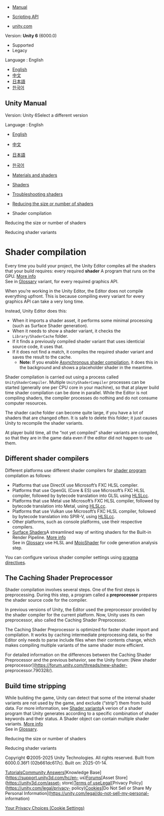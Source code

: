 [](https://docs.unity3d.com)

  * [Manual](../Manual/index.html)
  * [Scripting API](../ScriptReference/index.html)

  * [unity.com](https://unity.com/)

Version: **Unity 6** (6000.0)

  * Supported
  * Legacy

Language : English

  * [English](/Manual/shader-compilation.html)
  * [中文](/cn/current/Manual/shader-compilation.html)
  * [日本語](/ja/current/Manual/shader-compilation.html)
  * [한국어](/kr/current/Manual/shader-compilation.html)

[](https://docs.unity3d.com)

## Unity Manual

Version: Unity 6Select a different version

Language : English

  * [English](/Manual/shader-compilation.html)
  * [中文](/cn/current/Manual/shader-compilation.html)
  * [日本語](/ja/current/Manual/shader-compilation.html)
  * [한국어](/kr/current/Manual/shader-compilation.html)

  * [Materials and shaders](materials-and-shaders.html)
  * [Shaders](Shaders.html)
  * [Troubleshooting shaders](shader-troubleshooting.html)
  * [Reducing the size or number of shaders](shader-reducing.html)
  * Shader compilation

[](shader-reducing.html)

Reducing the size or number of shaders

[](shader-variants-landing.html)

Reducing shader variants

# Shader compilation

Every time you build your project, the Unity Editor compiles all the shaders
that your build requires: every required **shader** A program that runs on the
GPU. [More info](Shaders.html)  
See in [Glossary](Glossary.html#Shader) variant, for every required graphics
API.

When you’re working in the Unity Editor, the Editor does not compile
everything upfront. This is because compiling every variant for every graphics
API can take a very long time.

Instead, Unity Editor does this:

  * When it imports a shader asset, it performs some minimal processing (such as Surface Shader generation).
  * When it needs to show a shader variant, it checks the `Library/ShaderCache` folder.
  * If it finds a previously compiled shader variant that uses identicial source code, it uses that.
  * If it does not find a match, it compiles the required shader variant and saves the result to the cache. 
    * **Note:** If you enable [Asynchronous shader compilation](AsynchronousShaderCompilation.html), it does this in the background and shows a placeholder shader in the meantime.

Shader compilation is carried out using a process called
`UnityShaderCompiler`. Multiple `UnityShaderCompiler` processes can be started
(generally one per CPU core in your machine), so that at player build time
shader compilation can be done in parallel. While the Editor is not compiling
shaders, the compiler processes do nothing and do not consume computer
resources.

The shader cache folder can become quite large, if you have a lot of shaders
that are changed often. It is safe to delete this folder; it just causes Unity
to recompile the shader variants.

At player build time, all the “not yet compiled” shader variants are compiled,
so that they are in the game data even if the editor did not happen to use
them.

## Different shader compilers

Different platforms use different shader compilers for [shader
program](writing-shader-writing-shader-programs-hlsl.html) compilation as
follows:

  * Platforms that use DirectX use Microsoft’s FXC HLSL compiler.
  * Platforms that use OpenGL (Core & ES) use Microsoft’s FXC HLSL compiler, followed by bytecode translation into GLSL using [HLSLcc](https://github.com/Unity-Technologies/HLSLcc).
  * Platforms that use Metal use Microsoft’s FXC HLSL compiler, followed by bytecode translation into Metal, using [HLSLcc](https://github.com/Unity-Technologies/HLSLcc).
  * Platforms that use Vulkan use Microsoft’s FXC HLSL compiler, followed by bytecode translation into SPIR-V, using [HLSLcc](https://github.com/Unity-Technologies/HLSLcc).
  * Other platforms, such as console platforms, use their respective compilers.
  * [Surface Shaders](SL-SurfaceShaders.html)A streamlined way of writing shaders for the Built-in Render Pipeline. [More info](SL-SurfaceShaders.html)  
See in [Glossary](Glossary.html#SurfaceShader) use HLSL and
[MojoShader](https://icculus.org/mojoshader/) for code generation analysis
step.

You can configure various shader compiler settings using [pragma
directives](SL-PragmaDirectives.html).

## The Caching Shader Preprocessor

Shader compilation involves several steps. One of the first steps is
preprocessing. During this step, a program called a **preprocessor** prepares
the shader source code for the compiler.

In previous versions of Unity, the Editor used the preprocessor provided by
the shader compiler for the current platform. Now, Unity uses its own
preprocessor, also called the Caching Shader Preprocessor.

The Caching Shader Preprocessor is optimized for faster shader import and
compilation. It works by caching intermediate preprocessing data, so the
Editor only needs to parse include files when their contents change, which
makes compiling multiple variants of the same shader more efficient.

For detailed information on the differences between the Caching Shader
Preprocessor and the previous behavior, see the Unity forum: [New shader
preprocessor](https://forum.unity.com/threads/new-shader-
preprocessor.790328/).

## Build time stripping

While building the game, Unity can detect that some of the internal shader
variants are not used by the game, and exclude (“strip”) them from build data.
For more information, see [Shader variants](shader-variants.html)A verion of a
shader program that Unity generates according to a specific combination of
shader keywords and their status. A Shader object can contain multiple shader
variants. [More info](shader-variants.html)  
See in [Glossary](Glossary.html#Shadervariant).

[](shader-reducing.html)

Reducing the size or number of shaders

[](shader-variants-landing.html)

Reducing shader variants

Copyright ©2005-2025 Unity Technologies. All rights reserved. Built from
6000.0.36f1 (02b661dc617c). Built on: 2025-01-14.

[Tutorials](https://learn.unity.com/)[Community
Answers](https://answers.unity3d.com)[Knowledge
Base](https://support.unity3d.com/hc/en-
us)[Forums](https://forum.unity3d.com)[Asset Store](https://unity3d.com/asset-
store)[Terms of
use](https://docs.unity3d.com/Manual/TermsOfUse.html)[Legal](https://unity.com/legal)[Privacy
Policy](https://unity.com/legal/privacy-
policy)[Cookies](https://unity.com/legal/cookie-policy)[Do Not Sell or Share
My Personal Information](https://unity.com/legal/do-not-sell-my-personal-
information)

[Your Privacy Choices (Cookie Settings)](javascript:void\(0\);)

